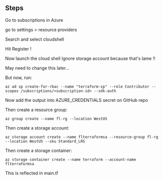 ## Steps


Go to subscriptions in Azure

go to settings > resource providers

Search and select cloudshell

Hit Register !

Now launch the cloud shell
Ignore storage account because that's lame !!

May need to change this later...

But now, run:

`az ad sp create-for-rbac --name "terraform-sp" --role Contributor --scopes /subscriptions/<subscription-id> --sdk-auth`


<!-- Now with that json output:

put ARM_CLIENT_ID as clientId
put ARM_CLIENT_SECRET as clientSecret
put ARM_TENANT_ID as tenantId

into github actions secrets! -->

Now add the output into AZURE_CREDENTIALS secret on GitHub repo

Then create a resource group:

`az group create --name fl-rg --location WestUS`

Then create a storage account:

`az storage account create --name flterraformsa --resource-group fl-rg --location WestUS --sku Standard_LRS`

Then create a storage container:

`az storage container create --name terraform --account-name flterraformsa`

This is reflected in main.tf